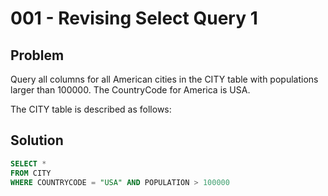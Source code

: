 # 001 - Revising Select Query 1
## Problem

Query all columns for all American cities in the CITY table with populations larger than 100000. The CountryCode for America is USA.

The CITY table is described as follows:

## Solution
```sql
SELECT *  
FROM CITY 
WHERE COUNTRYCODE = "USA" AND POPULATION > 100000
```

